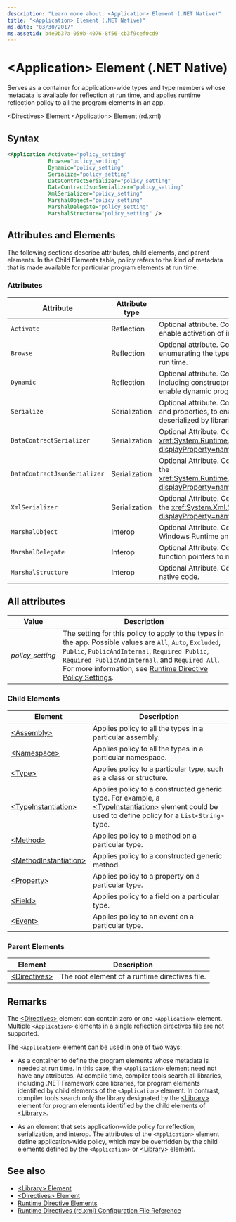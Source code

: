 ```yaml
---
description: "Learn more about: <Application> Element (.NET Native)"
title: "<Application> Element (.NET Native)"
ms.date: "03/30/2017"
ms.assetid: b4e9b37a-059b-4076-8f56-cb3f9cef0cd9
---
```

# \<Application> Element (.NET Native)

Serves as a container for application-wide types and type members whose metadata is available for reflection at run time, and applies runtime reflection policy to all the program elements in an app.

\<Directives> Element
\<Application> Element (rd.xml)

## Syntax

```xml
<Application Activate="policy_setting"
             Browse="policy_setting"
             Dynamic="policy_setting"
             Serialize="policy_setting"
             DataContractSerializer="policy_setting"
             DataContractJsonSerializer="policy_setting"
             XmlSerializer="policy_setting"
             MarshalObject="policy_setting"
             MarshalDelegate="policy_setting"
             MarshalStructure="policy_setting" />
```

## Attributes and Elements

The following sections describe attributes, child elements, and parent elements. In the Child Elements table, policy refers to the kind of metadata that is made available for particular program elements at run time.

### Attributes

|Attribute|Attribute type|Description|
|---------------|--------------------|-----------------|
|`Activate`|Reflection|Optional attribute. Controls runtime access to constructors to enable activation of instances.|
|`Browse`|Reflection|Optional attribute. Controls querying for information about or enumerating the types, but does not enable any dynamic access at run time.|
|`Dynamic`|Reflection|Optional attribute. Controls runtime access to all type members, including constructors, methods, fields, properties, and events, to enable dynamic programming.|
|`Serialize`|Serialization|Optional attribute. Controls runtime access to constructors, fields, and properties, to enable type instances to be serialized and deserialized by libraries such as the Newtonsoft JSON serializer.|
|`DataContractSerializer`|Serialization|Optional Attribute. Controls policy for serialization that uses the <xref:System.Runtime.Serialization.DataContractSerializer?displayProperty=nameWithType> class.|
|`DataContractJsonSerializer`|Serialization|Optional Attribute. Controls policy for JSON serialization that uses the <xref:System.Runtime.Serialization.Json.DataContractJsonSerializer?displayProperty=nameWithType> class.|
|`XmlSerializer`|Serialization|Optional Attribute. Controls policy for XML serialization that uses the <xref:System.Xml.Serialization.XmlSerializer?displayProperty=nameWithType> class.|
|`MarshalObject`|Interop|Optional Attribute. Controls policy for marshaling reference types to Windows Runtime and COM.|
|`MarshalDelegate`|Interop|Optional Attribute. Controls policy for marshaling delegate types as function pointers to native code.|
|`MarshalStructure`|Interop|Optional Attribute. Controls policy for marshaling structures to native code.|

## All attributes

|Value|Description|
|-----------|-----------------|
|*policy_setting*|The setting for this policy to apply to the types in the app. Possible values are `All`, `Auto`, `Excluded`, `Public`, `PublicAndInternal`, `Required Public`, `Required PublicAndInternal`, and `Required All`. For more information, see [Runtime Directive Policy Settings](runtime-directive-policy-settings.md).|

### Child Elements

|Element|Description|
|-------------|-----------------|
|[\<Assembly>](assembly-element-net-native.md)|Applies policy to all the types in a particular assembly.|
|[\<Namespace>](namespace-element-net-native.md)|Applies policy to all the types in a particular namespace.|
|[\<Type>](type-element-net-native.md)|Applies policy to a particular type, such as a class or structure.|
|[\<TypeInstantiation>](typeinstantiation-element-net-native.md)|Applies policy to a constructed generic type. For example, a [\<TypeInstantiation>](typeinstantiation-element-net-native.md) element could be used to define policy for a `List<String>` type.|
|[\<Method>](method-element-net-native.md)|Applies policy to a method on a particular type.|
|[\<MethodInstantiation>](methodinstantiation-element-net-native.md)|Applies policy to a constructed generic method.|
|[\<Property>](property-element-net-native.md)|Applies policy to a property on a particular type.|
|[\<Field>](field-element-net-native.md)|Applies policy to a field on a particular type.|
|[\<Event>](event-element-net-native.md)|Applies policy to an event on a particular type.|

### Parent Elements

|Element|Description|
|-------------|-----------------|
|[\<Directives>](directives-element-net-native.md)|The root element of a runtime directives file.|

## Remarks

The [\<Directives>](directives-element-net-native.md) element can contain zero or one `<Application>` element. Multiple `<Application>` elements in a single reflection directives file are not supported.

The `<Application>` element can be used in one of two ways:

- As a container to define the program elements whose metadata is needed at run time. In this case, the `<Application>` element need not have any attributes. At compile time, compiler tools search all libraries, including .NET Framework core libraries, for program elements identified by child elements of the `<Application>` element. In contrast, compiler tools search only the library designated by the [\<Library>](library-element-net-native.md) element for program elements identified by the child elements of [\<Library>](library-element-net-native.md).

- As an element that sets application-wide policy for reflection, serialization, and interop. The attributes of the `<Application>` element define application-wide policy, which may be overridden by the child elements defined by the `<Application>` or [\<Library>](library-element-net-native.md) element.

## See also

- [\<Library> Element](library-element-net-native.md)
- [\<Directives> Element](directives-element-net-native.md)
- [Runtime Directive Elements](runtime-directive-elements.md)
- [Runtime Directives (rd.xml) Configuration File Reference](runtime-directives-rd-xml-configuration-file-reference.md)
